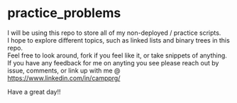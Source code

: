 # practice_problems

I will be using this repo to store all of my non-deployed / practice scripts.  
I hope to explore different topics, such as linked lists and binary trees in this repo.  
Feel free to look around, fork if you feel like it, or take snippets of anything.  
If you have any feedback for me on anyting you see please reach out by issue, comments, or link up with me @ https://www.linkedin.com/in/campprg/  

Have a great day!!
